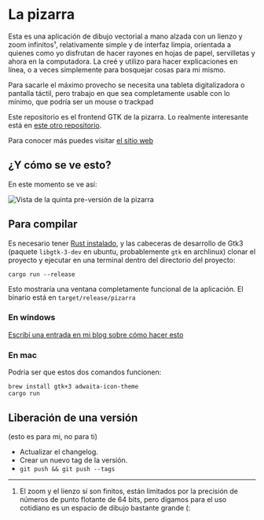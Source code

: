 # La pizarra

Esta es una aplicación de dibujo vectorial a mano alzada con un lienzo y zoom
infinitos¹, relativamente simple y de interfaz limpia, orientada a quienes como
yo disfrutan de hacer rayones en hojas de papel, servilletas y ahora en la
computadora. La creé y utilizo para hacer explicaciones en línea, o a veces
simplemente para bosquejar cosas para mi mismo.

Para sacarle el máximo provecho se necesita una tableta digitalizadora o
pantalla táctil, pero trabajo en que sea completamente usable con lo mínimo, que
podría ser un mouse o trackpad

Este repositorio es el frontend GTK de la pizarra. Lo realmente interesante está
en [este otro repositorio](https://gitlab.com/categulario/pizarra).

Para conocer más puedes visitar [el sitio web](https://pizarra.categulario.tk)

## ¿Y cómo se ve esto?

En este momento se ve así:

![Vista de la quinta pre-versión de la pizarra](https://categulario.tk/pizarra_demo_1.3.1.png)

## Para compilar

Es necesario tener [Rust instalado](https://rustup.rs), y las cabeceras de
desarrollo de Gtk3 (paquete `libgtk-3-dev` en ubuntu, probablemente `gtk` en
archlinux) clonar el proyecto y ejecutar en una terminal dentro del directorio
del proyecto:

`cargo run --release`

Esto mostraría una ventana completamente funcional de la aplicación. El binario
está en `target/release/pizarra`

### En windows

[Escribí una entrada en mi blog sobre cómo hacer esto](https://blog.categulario.tk/como-compilar-la-pizarra-en-windows.html)

### En mac

Podría ser que estos dos comandos funcionen:

    brew install gtk+3 adwaita-icon-theme
    cargo run

## Liberación de una versión

(esto es para mi, no para ti)

* Actualizar el changelog.
* Crear un nuevo tag de la versión.
* `git push && git push --tags`

___________________

1. El zoom y el lienzo sí son finitos, están limitados por la precisión de
   números de punto flotante de 64 bits, pero digamos para el uso cotidiano es
   un espacio de dibujo bastante grande (:

